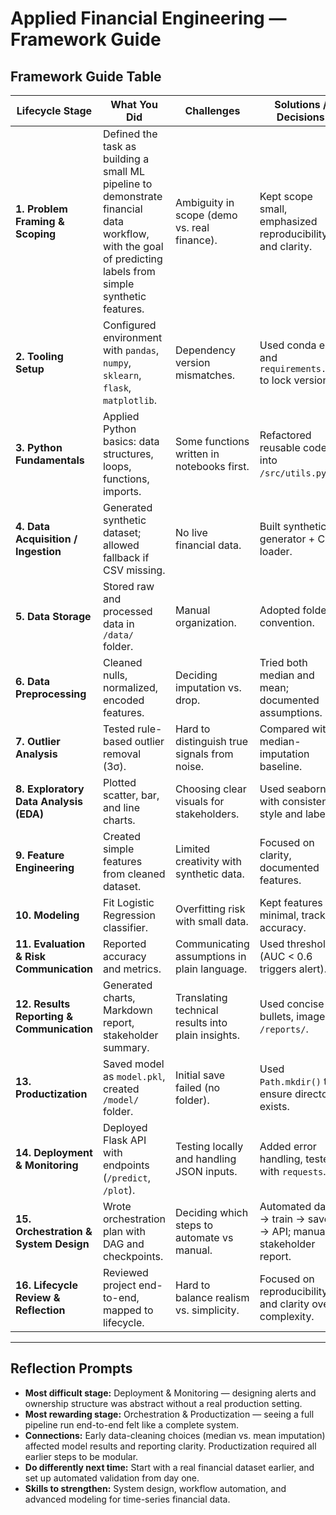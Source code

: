 # Applied Financial Engineering — Framework Guide

## Framework Guide Table

| Lifecycle Stage | What You Did | Challenges | Solutions / Decisions | Future Improvements |
|-----------------|--------------|------------|-----------------------|---------------------|
| **1. Problem Framing & Scoping** | Defined the task as building a small ML pipeline to demonstrate financial data workflow, with the goal of predicting labels from simple synthetic features. | Ambiguity in scope (demo vs. real finance). | Kept scope small, emphasized reproducibility and clarity. | Start with a real dataset (e.g., returns, volatility) for more realism. |
| **2. Tooling Setup** | Configured environment with `pandas`, `numpy`, `sklearn`, `flask`, `matplotlib`. | Dependency version mismatches. | Used conda env and `requirements.txt` to lock versions. | Automate setup with Docker. |
| **3. Python Fundamentals** | Applied Python basics: data structures, loops, functions, imports. | Some functions written in notebooks first. | Refactored reusable code into `/src/utils.py`. | More consistent unit testing. |
| **4. Data Acquisition / Ingestion** | Generated synthetic dataset; allowed fallback if CSV missing. | No live financial data. | Built synthetic generator + CSV loader. | Connect to real APIs (Yahoo Finance, Quandl). |
| **5. Data Storage** | Stored raw and processed data in `/data/` folder. | Manual organization. | Adopted folder convention. | Add database backend for scalability. |
| **6. Data Preprocessing** | Cleaned nulls, normalized, encoded features. | Deciding imputation vs. drop. | Tried both median and mean; documented assumptions. | Automate profiling + data validation checks. |
| **7. Outlier Analysis** | Tested rule-based outlier removal (3σ). | Hard to distinguish true signals from noise. | Compared with median-imputation baseline. | Use robust stats or isolation forests. |
| **8. Exploratory Data Analysis (EDA)** | Plotted scatter, bar, and line charts. | Choosing clear visuals for stakeholders. | Used seaborn with consistent style and labels. | Add correlation heatmaps, rolling windows. |
| **9. Feature Engineering** | Created simple features from cleaned dataset. | Limited creativity with synthetic data. | Focused on clarity, documented features. | Add domain-specific ratios or time-series lags. |
| **10. Modeling** | Fit Logistic Regression classifier. | Overfitting risk with small data. | Kept features minimal, tracked accuracy. | Try Random Forests, Gradient Boosting. |
| **11. Evaluation & Risk Communication** | Reported accuracy and metrics. | Communicating assumptions in plain language. | Used thresholds (AUC < 0.6 triggers alert). | Add confidence intervals, cross-validation. |
| **12. Results Reporting & Communication** | Generated charts, Markdown report, stakeholder summary. | Translating technical results into plain insights. | Used concise bullets, images in `/reports/`. | Add interactive dashboard. |
| **13. Productization** | Saved model as `model.pkl`, created `/model/` folder. | Initial save failed (no folder). | Used `Path.mkdir()` to ensure directory exists. | Add version control for models. |
| **14. Deployment & Monitoring** | Deployed Flask API with endpoints (`/predict`, `/plot`). | Testing locally and handling JSON inputs. | Added error handling, tested with `requests`. | Add monitoring: latency, null rate, rolling AUC. |
| **15. Orchestration & System Design** | Wrote orchestration plan with DAG and checkpoints. | Deciding which steps to automate vs manual. | Automated data → train → save → API; manual stakeholder report. | Implement workflow manager (Airflow/Prefect). |
| **16. Lifecycle Review & Reflection** | Reviewed project end-to-end, mapped to lifecycle. | Hard to balance realism vs. simplicity. | Focused on reproducibility and clarity over complexity. | Next time, expand dataset and scale to more realistic finance scenario. |

---

## Reflection Prompts

- **Most difficult stage:** Deployment & Monitoring — designing alerts and ownership structure was abstract without a real production setting.  
- **Most rewarding stage:** Orchestration & Productization — seeing a full pipeline run end-to-end felt like a complete system.  
- **Connections:** Early data-cleaning choices (median vs. mean imputation) affected model results and reporting clarity. Productization required all earlier steps to be modular.  
- **Do differently next time:** Start with a real financial dataset earlier, and set up automated validation from day one.  
- **Skills to strengthen:** System design, workflow automation, and advanced modeling for time-series financial data.  
